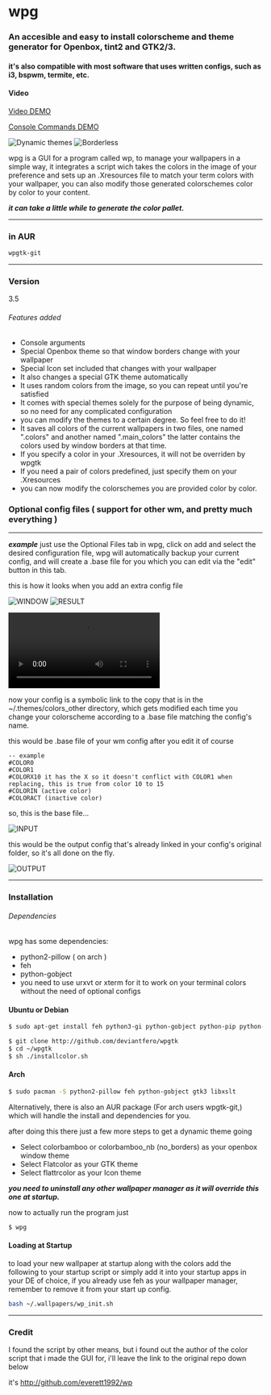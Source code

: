 # wpg
### An accesible and easy to install colorscheme and theme generator for Openbox, tint2 and GTK2/3.

#### it's also compatible with most software that uses written configs, such as i3, bspwm, termite, etc.

#### Video

[Video DEMO](https://my.mixtape.moe/dpetjt.webm)

[Console Commands DEMO](https://my.mixtape.moe/ghhfqf.webm)

![Dynamic themes](http://i.imgur.com/VNC7O57.png)
![Borderless](http://i.imgur.com/LXZKLRY.png)

wpg is a GUI for a program called wp, to manage your wallpapers in a simple way, it integrates a script wich takes the colors in the image of your preference and sets up an .Xresources file to match your term colors with your wallpaper, you can also modify those generated colorschemes color by color to your content.

**_it can take a little while to generate the color pallet._**

----

### in AUR

```sh
wpgtk-git
```
---

### Version
3.5

###### Features added

* Console arguments
* Special Openbox theme so that window borders change with your wallpaper
* Special Icon set included that changes with your wallpaper
* It also changes a special GTK theme automatically
* It uses random colors from the image, so you can repeat until you're satisfied
* It comes with special themes solely for the purpose of being dynamic, so no need for any complicated configuration
* you can modify the themes to a certain degree. So feel free to do it!
* It saves all colors of the current wallpapers in two files, one named ".colors" and another named ".main_colors" the latter contains the colors used by window borders at that time.
* If you specify a color in your .Xresources, it will not be overriden by wpgtk
* If you need a pair of colors predefined, just specify them on your .Xresources
* you can now modify the colorschemes you are provided color by color.



### Optional config files ( support for other wm, and pretty much everything )

----

_**example**_
just use the Optional Files tab in wpg, click on add and select the desired configuration file, wpg will automatically backup your current config, and will create a .base file for you which you can edit via the "edit" button in this tab.

this is how it looks when you add an extra config file

![WINDOW](http://i.imgur.com/TZbfCpV.png)
![RESULT](http://i.imgur.com/cT7OYwM.png)

![Take a look](http://s1.webmshare.com/NdM8M.webm)

now your config is a symbolic link to the copy that is in the ~/.themes/colors_other directory, which gets modified each time you change your colorscheme according to a .base file matching the config's name.

this would be .base file of your wm config after you edit it of course
```
-- example 
#COLOR0
#COLOR1
#COLORX10 it has the X so it doesn't conflict with COLOR1 when replacing, this is true from color 10 to 15
#COLORIN (active color)
#COLORACT (inactive color)
```

so, this is the base file...

![INPUT](http://i.imgur.com/ZyxsoKi.png)

this would be the output config that's already linked in your config's original folder, so it's all done on the fly.

![OUTPUT](http://i.imgur.com/lFkuQ8X.png)

---

### Installation 

###### Dependencies

wpg has some dependencies:

* python2-pillow ( on arch )
* feh
* python-gobject
* you need to use urxvt or xterm for it to work on your terminal colors without the need of optional configs

#### Ubuntu or Debian
```sh
$ sudo apt-get install feh python3-gi python-gobject python-pip python-imaging xsltproc && pip install Pillow
```

```sh
$ git clone http://github.com/deviantfero/wpgtk
$ cd ~/wpgtk
$ sh ./installcolor.sh
```
#### Arch

```sh
$ sudo pacman -S python2-pillow feh python-gobject gtk3 libxslt
```
Alternatively, there is also an AUR package (For arch users wpgtk-git,) which will handle the install and dependencies for you.

after doing this there just a few more steps to get a dynamic theme going
* Select colorbamboo or colorbamboo_nb (no_borders) as your openbox window theme
* Select Flatcolor as your GTK theme
* Select flattrcolor as your Icon theme

**_you need to uninstall any other wallpaper manager as it will override this one at startup._**

now to actually run the program just
```sh
$ wpg
```

#### Loading at Startup
to load your new wallpaper at startup along with the colors add the following to your startup script or simply add it into your startup apps in your DE of choice, if you already use feh as your wallpaper manager, remember to remove it from your start up config.

```sh
bash ~/.wallpapers/wp_init.sh
```
---

### Credit
I found the script by other means, but i found out the author of the color script that i made
the GUI for, i'll leave the link to the original repo down below 

it's http://github.com/everett1992/wp

